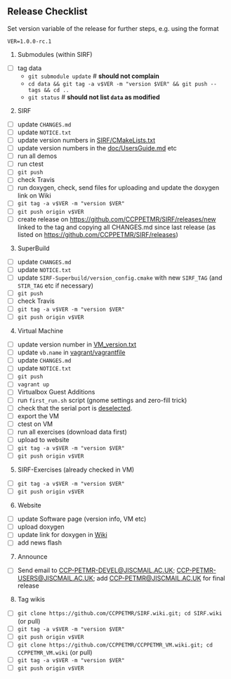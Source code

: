 ## Release Checklist
Set version variable of the release for further steps, e.g. using the format
```
VER=1.0.0-rc.1
```

1. Submodules (within SIRF)
  - [ ] tag data
    + `git submodule update` # **should not complain**
    + `cd data && git tag -a v$VER -m "version $VER" && git push --tags && cd ..`
    + `git status`  # **should not list `data` as modified**
2. SIRF
  - [ ] update `CHANGES.md`
  - [ ] update `NOTICE.txt`
  - [ ] update version numbers in [SIRF/CMakeLists.txt](https://github.com/CCPPETMR/SIRF/blob/master/CMakeLists.txt)
  - [ ] update version numbers in the [doc/UsersGuide.md](https://github.com/CCPPETMR/SIRF/blob/master/doc/UserGuide.md) etc
  - [ ] run all demos
  - [ ] run ctest
  - [ ] `git push`
  - [ ] check Travis
  - [ ] run doxygen, check, send files for uploading and update the doxygen link on Wiki
  - [ ] `git tag -a v$VER -m "version $VER"`
  - [ ] `git push origin v$VER`
  - [ ] create release on https://github.com/CCPPETMR/SIRF/releases/new linked to the tag and copying all CHANGES.md since last release (as listed on https://github.com/CCPPETMR/SIRF/releases)
3. SuperBuild
  - [ ] update `CHANGES.md`
  - [ ] update `NOTICE.txt`
  - [ ] update `SIRF-Superbuild/version_config.cmake` with new `SIRF_TAG` (and `STIR_TAG` etc if necessary)
  - [ ] `git push`
  - [ ] check Travis
  - [ ] `git tag -a v$VER -m "version $VER"`
  - [ ] `git push origin v$VER`
4. Virtual Machine
  - [ ] update version number in [VM_version.txt](https://github.com/CCPPETMR/CCPPETMR_VM/blob/master/VM_version.txt)
  - [ ] update `vb.name` in [vagrant/vagrantfile](https://github.com/CCPPETMR/CCPPETMR_VM/blob/master/vagrant/Vagrantfile)
  - [ ] update `CHANGES.md`
  - [ ] update `NOTICE.txt`
  - [ ] `git push`
  - [ ] `vagrant up`
  - [ ] Virtualbox Guest Additions
  - [ ] run `first_run.sh` script (gnome settings and zero-fill trick)
  - [ ] check that the serial port is [deselected](https://github.com/CCPPETMR/CCPPETMR_VM/blob/master/vagrant/README.md#notes-about-ubuntu-box-for-version-100).
  - [ ] export the VM
  - [ ] ctest on VM
  - [ ] run all exercises (download data first)
  - [ ] upload to website
  - [ ] `git tag -a v$VER -m "version $VER"`
  - [ ] `git push origin v$VER`
5. SIRF-Exercises (already checked in VM)
  - [ ] `git tag -a v$VER -m "version $VER"`
  - [ ] `git push origin v$VER`
6. Website
  - [ ] update Software page (version info, VM etc)
  - [ ] upload doxygen
  - [ ] update link for doxygen in [Wiki](https://github.com/CCPPETMR/SIRF/wiki/Software-Documentation)
  - [ ] add news flash
7. Announce
  - [ ] Send email to CCP-PETMR-DEVEL@JISCMAIL.AC.UK; CCP-PETMR-USERS@JISCMAIL.AC.UK; add CCP-PETMR@JISCMAIL.AC.UK for final release
8. Tag wikis
  - [ ] `git clone https://github.com/CCPPETMR/SIRF.wiki.git; cd SIRF.wiki` (or pull)
  - [ ] `git tag -a v$VER -m "version $VER"`
  - [ ] `git push origin v$VER`
  - [ ] `git clone https://github.com/CCPPETMR/CCPPETMR_VM.wiki.git; cd CCPPETMR_VM.wiki` (or pull)
  - [ ] `git tag -a v$VER -m "version $VER"`
  - [ ] `git push origin v$VER`
